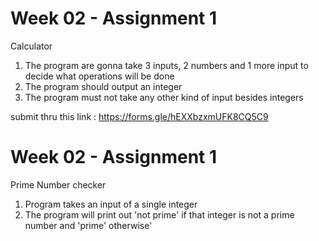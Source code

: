 # Week 02 - Assignment 1
Calculator
1. The program are gonna take 3 inputs, 2 numbers and 1 more input to decide what operations will be done
2. The program should output an integer
3. The program must not take any other kind of input besides integers

submit thru this link : https://forms.gle/hEXXbzxmUFK8CQ5C9

# Week 02 - Assignment 1
Prime Number checker
1. Program takes an input of a single integer
2. The program will print out 'not prime' if that integer is not
a prime number and 'prime' otherwise'
